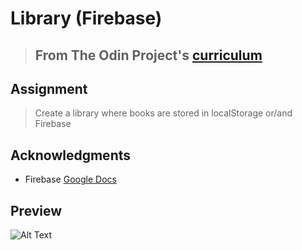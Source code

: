 # Library (Firebase)

> ## From The Odin Project's [curriculum](https://www.theodinproject.com/courses/javascript/lessons/library)


## Assignment
> Create a library where books are stored in localStorage or/and Firebase

## Acknowledgments
- Firebase [Google Docs](https://firebase.google.com/docs/?authuser=0)

## Preview
![Alt Text]("./images/login-page.png)
